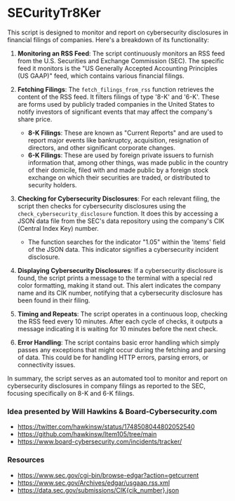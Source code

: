 # SECurityTr8Ker
This script is designed to monitor and report on cybersecurity disclosures in financial filings of companies. Here's a breakdown of its functionality:

1. **Monitoring an RSS Feed**: The script continuously monitors an RSS feed from the U.S. Securities and Exchange Commission (SEC). The specific feed it monitors is the "US Generally Accepted Accounting Principles (US GAAP)" feed, which contains various financial filings.

2. **Fetching Filings**: The `fetch_filings_from_rss` function retrieves the content of the RSS feed. It filters filings of type '8-K' and '6-K'. These are forms used by publicly traded companies in the United States to notify investors of significant events that may affect the company's share price.

   - **8-K Filings**: These are known as "Current Reports" and are used to report major events like bankruptcy, acquisition, resignation of directors, and other significant corporate changes.
   - **6-K Filings**: These are used by foreign private issuers to furnish information that, among other things, was made public in the country of their domicile, filed with and made public by a foreign stock exchange on which their securities are traded, or distributed to security holders.

3. **Checking for Cybersecurity Disclosures**: For each relevant filing, the script then checks for cybersecurity disclosures using the `check_cybersecurity_disclosure` function. It does this by accessing a JSON data file from the SEC's data repository using the company's CIK (Central Index Key) number.

   - The function searches for the indicator "1.05" within the 'items' field of the JSON data. This indicator signifies a cybersecurity incident disclosure.

4. **Displaying Cybersecurity Disclosures**: If a cybersecurity disclosure is found, the script prints a message to the terminal with a special red color formatting, making it stand out. This alert indicates the company name and its CIK number, notifying that a cybersecurity disclosure has been found in their filing.

5. **Timing and Repeats**: The script operates in a continuous loop, checking the RSS feed every 10 minutes. After each cycle of checks, it outputs a message indicating it is waiting for 10 minutes before the next check.

6. **Error Handling**: The script contains basic error handling which simply passes any exceptions that might occur during the fetching and parsing of data. This could be for handling HTTP errors, parsing errors, or connectivity issues.

In summary, the script serves as an automated tool to monitor and report on cybersecurity disclosures in company filings as reported to the SEC, focusing specifically on 8-K and 6-K filings.

### Idea presented by Will Hawkins & Board-Cybersecurity.com
- https://twitter.com/hawkinsw/status/1748508044802052540
- https://github.com/hawkinsw/Item105/tree/main
- https://www.board-cybersecurity.com/incidents/tracker/

### Resources
- https://www.sec.gov/cgi-bin/browse-edgar?action=getcurrent
- https://www.sec.gov/Archives/edgar/usgaap.rss.xml
- https://data.sec.gov/submissions/CIK{cik_number}.json
